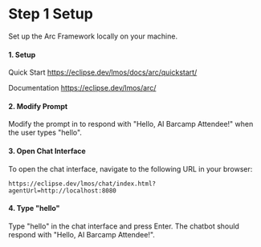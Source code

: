 # Step 1 Setup 


Set up the Arc Framework locally on your machine.

#### 1. Setup
Quick Start https://eclipse.dev/lmos/docs/arc/quickstart/

Documentation https://eclipse.dev/lmos/arc/ 

#### 2. Modify Prompt
Modify the prompt in to respond with "Hello, AI Barcamp Attendee!" 
when the user types "hello".

#### 3. Open Chat Interface

To open the chat interface, navigate to the following URL in your browser:

```
https://eclipse.dev/lmos/chat/index.html?agentUrl=http://localhost:8080
```

#### 4. Type "hello"

Type "hello" in the chat interface and press Enter. 
The chatbot should respond with "Hello, AI Barcamp Attendee!".